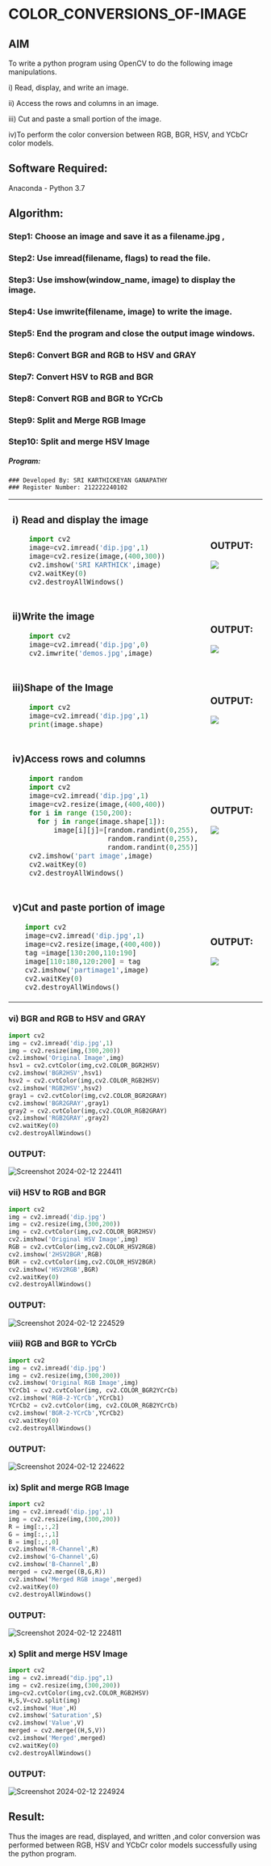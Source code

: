 # COLOR_CONVERSIONS_OF-IMAGE
## AIM
To write a python program using OpenCV to do the following image manipulations.

i) Read, display, and write an image.

ii) Access the rows and columns in an image.

iii) Cut and paste a small portion of the image.

iv)To perform the color conversion between RGB, BGR, HSV, and YCbCr color models.


## Software Required:
Anaconda - Python 3.7
## Algorithm:
### Step1: Choose an image and save it as a filename.jpg ,
### Step2: Use imread(filename, flags) to read the file.
### Step3: Use imshow(window_name, image) to display the image.
### Step4: Use imwrite(filename, image) to write the image.
### Step5: End the program and close the output image windows.
### Step6: Convert BGR and RGB to HSV and GRAY
### Step7: Convert HSV to RGB and BGR
### Step8: Convert RGB and BGR to YCrCb
### Step9: Split and Merge RGB Image
### Step10: Split and merge HSV Image

##### Program:
```
### Developed By: SRI KARTHICKEYAN GANAPATHY
### Register Number: 212222240102
```
<table>
  <tr>
    <td width=50%>

### i) Read and display the image
```Python
    import cv2
    image=cv2.imread('dip.jpg',1)
    image=cv2.resize(image,(400,300))
    cv2.imshow('SRI KARTHICK',image)
    cv2.waitKey(0)
    cv2.destroyAllWindows()
``` 
  </td>
  <td>

### OUTPUT:

 <img src="https://github.com/srikarthickeyanganapathy/COLOR_CONVERSIONS_OF-IMAGE/assets/119393842/26532ef4-a1c3-4a33-a340-9266b47f50c2">
  </td>
  </tr>

   <tr>
    <td width=50%>

### ii)Write the image
```Python
    import cv2
    image=cv2.imread('dip.jpg',0)
    cv2.imwrite('demos.jpg',image)
```
  </td>
  <td>

### OUTPUT:

<img src="https://github.com/srikarthickeyanganapathy/COLOR_CONVERSIONS_OF-IMAGE/assets/119393842/db84063f-d426-4930-9fca-ad35939e1699">
  </td>
  </tr>
  <tr>
    <td width=50%>

### iii)Shape of the Image
```Python
    import cv2
    image=cv2.imread('dip.jpg',1)
    print(image.shape)
```
  </td>
  <td>

### OUTPUT:
<img src="https://github.com/srikarthickeyanganapathy/COLOR_CONVERSIONS_OF-IMAGE/assets/119393842/0b038ce8-b450-40c8-b414-fa4e344d2cb0">
  </td>
  </tr>
  <tr>
    <td>
      
### iv)Access rows and columns
```Python
    import random
    import cv2
    image=cv2.imread('dip.jpg',1)
    image=cv2.resize(image,(400,400))
    for i in range (150,200):
      for j in range(image.shape[1]):
          image[i][j]=[random.randint(0,255),
                       random.randint(0,255),
                       random.randint(0,255)] 
    cv2.imshow('part image',image)
    cv2.waitKey(0)
    cv2.destroyAllWindows()
```
  </td>
  <td width="50%">

### OUTPUT:

 <img src="https://github.com/srikarthickeyanganapathy/COLOR_CONVERSIONS_OF-IMAGE/assets/119393842/7e435bd7-0893-4462-8780-216a3381f9b6">
  </td>
  </tr>
  <tr>
    <td width=50%>
      
### v)Cut and paste portion of image

 ```Python
    import cv2
    image=cv2.imread('dip.jpg',1)
    image=cv2.resize(image,(400,400))
    tag =image[130:200,110:190]
    image[110:180,120:200] = tag
    cv2.imshow('partimage1',image)
    cv2.waitKey(0)
    cv2.destroyAllWindows()
```
  </td>
  <td>
    
### OUTPUT:

<img src="https://github.com/srikarthickeyanganapathy/COLOR_CONVERSIONS_OF-IMAGE/assets/119393842/e2141636-c9da-41ce-959e-3473c2f886e6">
  </td>
  </tr>
</table>

### vi) BGR and RGB to HSV and GRAY
```Python
import cv2
img = cv2.imread('dip.jpg',1)
img = cv2.resize(img,(300,200))
cv2.imshow('Original Image',img)
hsv1 = cv2.cvtColor(img,cv2.COLOR_BGR2HSV)
cv2.imshow('BGR2HSV',hsv1)
hsv2 = cv2.cvtColor(img,cv2.COLOR_RGB2HSV)
cv2.imshow('RGB2HSV',hsv2)
gray1 = cv2.cvtColor(img,cv2.COLOR_BGR2GRAY)
cv2.imshow('BGR2GRAY',gray1)
gray2 = cv2.cvtColor(img,cv2.COLOR_RGB2GRAY)
cv2.imshow('RGB2GRAY',gray2)
cv2.waitKey(0)
cv2.destroyAllWindows()
```

### OUTPUT:
![Screenshot 2024-02-12 224411](https://github.com/srikarthickeyanganapathy/COLOR_CONVERSIONS_OF-IMAGE/assets/119393842/a0c420fa-5cd2-445f-a7e9-16297f6a2b3b)

### vii) HSV to RGB and BGR
```Python
import cv2
img = cv2.imread('dip.jpg')
img = cv2.resize(img,(300,200))
img = cv2.cvtColor(img,cv2.COLOR_BGR2HSV)
cv2.imshow('Original HSV Image',img)
RGB = cv2.cvtColor(img,cv2.COLOR_HSV2RGB)
cv2.imshow('2HSV2BGR',RGB)
BGR = cv2.cvtColor(img,cv2.COLOR_HSV2BGR)
cv2.imshow('HSV2RGB',BGR)
cv2.waitKey(0)
cv2.destroyAllWindows()
```

### OUTPUT:
![Screenshot 2024-02-12 224529](https://github.com/srikarthickeyanganapathy/COLOR_CONVERSIONS_OF-IMAGE/assets/119393842/ebc43a3c-a126-417c-a297-cc6307e45314)

### viii) RGB and BGR to YCrCb
```Python
import cv2
img = cv2.imread('dip.jpg')
img = cv2.resize(img,(300,200))
cv2.imshow('Original RGB Image',img)
YCrCb1 = cv2.cvtColor(img, cv2.COLOR_BGR2YCrCb)
cv2.imshow('RGB-2-YCrCb',YCrCb1)
YCrCb2 = cv2.cvtColor(img, cv2.COLOR_RGB2YCrCb)
cv2.imshow('BGR-2-YCrCb',YCrCb2)
cv2.waitKey(0)
cv2.destroyAllWindows()
```

### OUTPUT:
![Screenshot 2024-02-12 224622](https://github.com/srikarthickeyanganapathy/COLOR_CONVERSIONS_OF-IMAGE/assets/119393842/36a0d7b2-1664-4624-83fb-5f0017ffab66)

### ix) Split and merge RGB Image
```Python
import cv2
img = cv2.imread('dip.jpg',1)
img = cv2.resize(img,(300,200))
R = img[:,:,2]
G = img[:,:,1]
B = img[:,:,0]
cv2.imshow('R-Channel',R)
cv2.imshow('G-Channel',G)
cv2.imshow('B-Channel',B)
merged = cv2.merge((B,G,R))
cv2.imshow('Merged RGB image',merged)
cv2.waitKey(0)
cv2.destroyAllWindows()
```

### OUTPUT:
![Screenshot 2024-02-12 224811](https://github.com/srikarthickeyanganapathy/COLOR_CONVERSIONS_OF-IMAGE/assets/119393842/e700495a-5cb4-45d6-8741-713cc5aa0497)

### x) Split and merge HSV Image
```Python
import cv2
img = cv2.imread("dip.jpg",1)
img = cv2.resize(img,(300,200))
img=cv2.cvtColor(img,cv2.COLOR_RGB2HSV)
H,S,V=cv2.split(img)
cv2.imshow('Hue',H)
cv2.imshow('Saturation',S)
cv2.imshow('Value',V)
merged = cv2.merge((H,S,V))
cv2.imshow('Merged',merged)
cv2.waitKey(0)
cv2.destroyAllWindows()
```

### OUTPUT:
![Screenshot 2024-02-12 224924](https://github.com/srikarthickeyanganapathy/COLOR_CONVERSIONS_OF-IMAGE/assets/119393842/31196d0f-ffcd-4aac-b743-2d5caf54d037)

## Result:
Thus the images are read, displayed, and written ,and color conversion was performed between RGB, HSV and YCbCr color models successfully using the python program.







